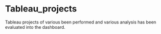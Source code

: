 # Tableau_projects
Tableau projects of various  been performed and various analysis has been evaluated into the dashboard.
